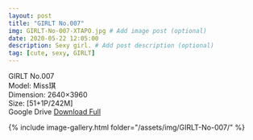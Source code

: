 ```yaml
---
layout: post
title: "GIRLT No.007"
img: GIRLT-No-007-XTAPO.jpg # Add image post (optional)
date: 2020-05-22 12:05:00
description: Sexy girl. # Add post description (optional)
tag: [cute, sexy, GIRLT]
---
```

GIRLT No.007  
Model: Miss琪  
Dimension: 2640×3960  
Size: [51+1P/242M]  
Google Drive [Download Full](http://gestyy.com/e0H556)

{% include image-gallery.html folder="/assets/img/GIRLT-No-007/" %}
